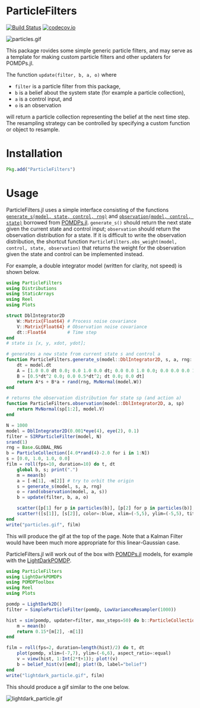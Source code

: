 # ParticleFilters

[![Build Status](https://travis-ci.org/JuliaPOMDP/ParticleFilters.jl.svg)](https://travis-ci.org/JuliaPOMDP/ParticleFilters.jl)
[![codecov.io](http://codecov.io/github/JuliaPOMDP/ParticleFilters.jl/coverage.svg?branch=master)](http://codecov.io/github/JuliaPOMDP/ParticleFilters.jl?branch=master)
<!--[![Coverage Status](https://coveralls.io/repos/JuliaPOMDP/ParticleFilters.jl/badge.svg?branch=master&service=github)](https://coveralls.io/github/JuliaPOMDP/ParticleFilters.jl?branch=master)-->

![particles.gif](https://github.com/JuliaPOMDP/ParticleFilters.jl/raw/master/img/particles.gif)

This package rovides some simple generic particle filters, and may serve as a template for making custom particle filters and other updaters for POMDPs.jl.

The function `update(filter, b, a, o)` where 
- `filter` is a particle filter from this package, 
- `b` is a belief about the system state (for example a particle collection),
- `a` is a control input, and 
- `o` is an observation

will return a particle collection representing the belief at the next time step. The resampling strategy can be controlled by specifying a custom function or object to resample.

# Installation

```julia
Pkg.add("ParticleFilters")
```

# Usage

ParticleFilters.jl uses a simple interface consisting of the functions [`generate_s(model, state, control, rng)`](http://juliapomdp.github.io/POMDPs.jl/latest/api/#POMDPs.generate_s) and [`observation(model, control, state)`](http://juliapomdp.github.io/POMDPs.jl/latest/api/#POMDPs.observation) borrowed from [POMDPs.jl](https://github.com/JuliaPOMDP/POMDPs.jl). `generate_s()` should return the next state given the current state and control input; `observation` should return the observation distribution for a state. If it is difficult to write the observation distribution, the shortcut function `ParticleFilters.obs_weight(model, control, state, observation)` that returns the weight for the observation given the state and control can be implemented instead.

For example, a double integrator model (written for clarity, not speed) is shown below.

```julia
using ParticleFilters
using Distributions
using StaticArrays
using Reel
using Plots

struct DblIntegrator2D 
    W::Matrix{Float64} # Process noise covariance
    V::Matrix{Float64} # Observation noise covariance
    dt::Float64        # Time step
end
# state is [x, y, xdot, ydot];

# generates a new state from current state s and control a
function ParticleFilters.generate_s(model::DblIntegrator2D, s, a, rng::AbstractRNG)
    dt = model.dt
    A = [1.0 0.0 dt 0.0; 0.0 1.0 0.0 dt; 0.0 0.0 1.0 0.0; 0.0 0.0 0.0 1.0]
    B = [0.5*dt^2 0.0; 0.0 0.5*dt^2; dt 0.0; 0.0 dt]
    return A*s + B*a + rand(rng, MvNormal(model.W))
end

# returns the observation distribution for state sp (and action a)
function ParticleFilters.observation(model::DblIntegrator2D, a, sp)
    return MvNormal(sp[1:2], model.V)
end

N = 1000
model = DblIntegrator2D(0.001*eye(4), eye(2), 0.1)
filter = SIRParticleFilter(model, N)
srand(1)
rng = Base.GLOBAL_RNG
b = ParticleCollection([4.0*rand(4)-2.0 for i in 1:N])
s = [0.0, 1.0, 1.0, 0.0]
film = roll(fps=10, duration=10) do t, dt
    global b, s; print(".")
    m = mean(b)
    a = [-m[1], -m[2]] # try to orbit the origin
    s = generate_s(model, s, a, rng)
    o = rand(observation(model, a, s))
    b = update(filter, b, a, o)

    scatter([p[1] for p in particles(b)], [p[2] for p in particles(b)], color=:black, markersize=0.1, label="")
    scatter!([s[1]], [s[2]], color=:blue, xlim=(-5,5), ylim=(-5,5), title=t, label="")
end
write("particles.gif", film)
```

This will produce the gif at the top of the page. Note that a Kalman Filter would have been much more appropriate for this linear-Gaussian case.

ParticleFilters.jl will work out of the box with [POMDPs.jl](https://github.com/JuliaPOMDP/POMDPs.jl) models, for example with the [LightDarkPOMDP](https://github.com/zsunberg/LightDarkPOMDPs.jl).

```julia
using ParticleFilters
using LightDarkPOMDPs
using POMDPToolbox
using Reel
using Plots

pomdp = LightDark2D()
filter = SimpleParticleFilter(pomdp, LowVarianceResampler(1000))

hist = sim(pomdp, updater=filter, max_steps=50) do b::ParticleCollection
    m = mean(b)
    return 0.15*[m[2], -m[1]]
end

film = roll(fps=2, duration=length(hist)/2) do t, dt
    plot(pomdp, xlim=(-7,7), ylim=(-6,6), aspect_ratio=:equal)
    v = view(hist, 1:Int(2*t+1)); plot!(v)
    b = belief_hist(v)[end]; plot!(b, label="belief")
end
write("lightdark_particle.gif", film)
```

This should produce a gif similar to the one below.

![lightdark_particle.gif](https://github.com/zsunberg/ParticleFilters.jl/raw/master/img/lightdark_particle.gif)
